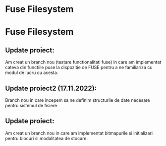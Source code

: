 # Fuse Filesystem

# Fuse Filesystem

## Update proiect:
Am creat un branch nou (testare functionalitati fuse) in care am implementat cateva din functiile puse la dispozitie de FUSE pentru a ne familiariza cu modul de lucru cu acesta.

## Update proiect2 (17.11.2022):
Branch nou in care incepem sa ne definim structurile de date necesare pentru sistemul de fisiere

## Update proiect:
Am creat un branch nou in care am implementat bitmapurile si initializari pentru blocuri si modalitatea de stocare.
